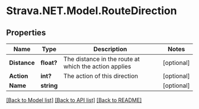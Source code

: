 # Strava.NET.Model.RouteDirection
## Properties

Name | Type | Description | Notes
------------ | ------------- | ------------- | -------------
**Distance** | **float?** | The distance in the route at which the action applies | [optional] 
**Action** | **int?** | The action of this direction | [optional] 
**Name** | **string** |  | [optional] 

[[Back to Model list]](../README.md#documentation-for-models) [[Back to API list]](../README.md#documentation-for-api-endpoints) [[Back to README]](../README.md)

